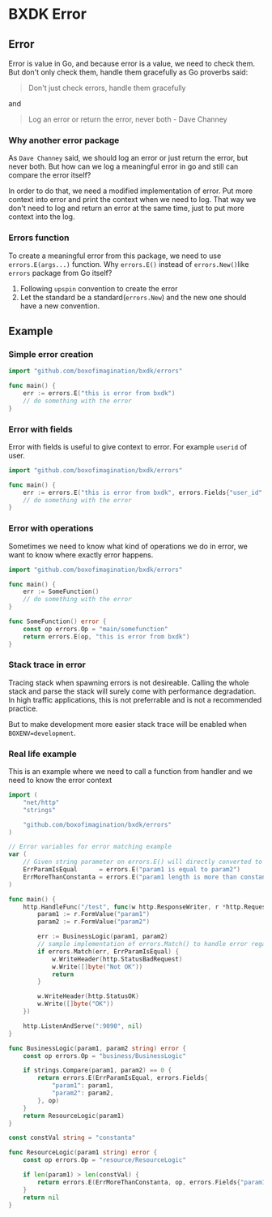 # BXDK Error

## Error

Error is value in Go, and because error is a value, we need to check them. But don't only check them, handle them gracefully as Go proverbs said:

> Don't just check errors, handle them gracefully

and

> Log an error or return the error, never both - Dave Channey

### Why another error package

As `Dave Channey` said, we should log an error or just return the error, but never both. But how can we log a meaningful error in go and still can compare the error itself?

In order to do that, we need a modified implementation of error. Put more context into error and print the context when we need to log. That way we don't need to log and return an error at the same time, just to put more context into the log.

### Errors function

To create a meaningful error from this package, we need to use `errors.E(args...)` function. Why `errors.E()` instead of `errors.New()`like `errors` package from Go itself?

1. Following `upspin` convention to create the error
2. Let the standard be a standard(`errors.New`) and the new one should have a new convention.

## Example

### Simple error creation

```go
import "github.com/boxofimagination/bxdk/errors"

func main() {
    err := errors.E("this is error from bxdk")
    // do something with the error
}

```

### Error with fields

Error with fields is useful to give context to error. For example `userid` of user.

```go
import "github.com/boxofimagination/bxdk/errors"

func main() {
    err := errors.E("this is error from bxdk", errors.Fields{"user_id": 1234})
    // do something with the error
}
```

### Error with operations

Sometimes we need to know what kind of operations we do in error, we want to know where exactly error happens.

```go
import "github.com/boxofimagination/bxdk/errors"

func main() {
    err := SomeFunction()
    // do something with the error
}

func SomeFunction() error {
    const op errors.Op = "main/somefunction"
    return errors.E(op, "this is error from bxdk")
}
```

### Stack trace in error

Tracing stack when spawning errors is not desireable. Calling the whole stack and parse the stack will surely come with performance degradation. In high traffic applications, this is not preferrable and is not a recommended practice.

But to make development more easier stack trace will be enabled when `BOXENV=development`.

### Real life example

This is an example where we need to call a function from handler and we need to know the error context

```go
import (
    "net/http"
    "strings"

    "github.com/boxofimagination/bxdk/errors"
)

// Error variables for error matching example
var (
    // Given string parameter on errors.E() will directly converted to error message
    ErrParamIsEqual      = errors.E("param1 is equal to param2")
    ErrMoreThanConstanta = errors.E("param1 length is more than constanta")
)

func main() {
    http.HandleFunc("/test", func(w http.ResponseWriter, r *http.Request) {
        param1 := r.FormValue("param1")
        param2 := r.FormValue("param2")

        err := BusinessLogic(param1, param2)
        // sample implementation of errors.Match() to handle error regarding to error types
        if errors.Match(err, ErrParamIsEqual) {
            w.WriteHeader(http.StatusBadRequest)
            w.Write([]byte("Not OK"))
            return
        }

        w.WriteHeader(http.StatusOK)
        w.Write([]byte("OK"))
    })

    http.ListenAndServe(":9090", nil)
}

func BusinessLogic(param1, param2 string) error {
    const op errors.Op = "business/BusinessLogic"

    if strings.Compare(param1, param2) == 0 {
        return errors.E(ErrParamIsEqual, errors.Fields{
            "param1": param1,
            "param2": param2,
        }, op)
    }
    return ResourceLogic(param1)
}

const constVal string = "constanta"

func ResourceLogic(param1 string) error {
    const op errors.Op = "resource/ResourceLogic"

    if len(param1) > len(constVal) {
        return errors.E(ErrMoreThanConstanta, op, errors.Fields{"param1": param1})
    }
    return nil
}

```